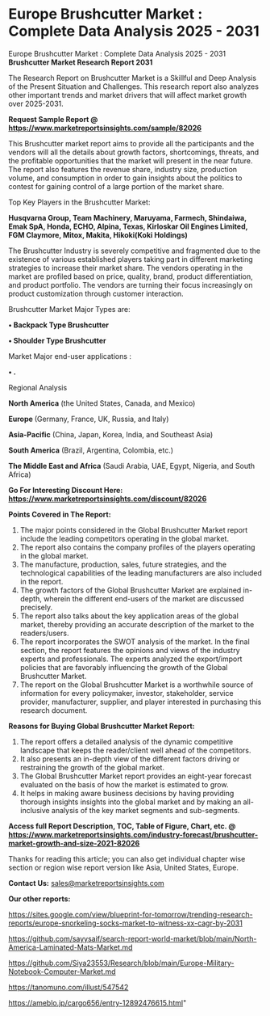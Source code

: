# Europe Brushcutter Market : Complete Data Analysis 2025 - 2031
Europe Brushcutter Market : Complete Data Analysis 2025 - 2031
<strong>Brushcutter Market Research Report 2031</strong>

The Research Report on Brushcutter Market is a Skillful and Deep Analysis of the Present Situation and Challenges. This research report also analyzes other important trends and market drivers that will affect market growth over 2025-2031.

<strong>Request Sample Report @ <a href=https://www.marketreportsinsights.com/sample/82026>https://www.marketreportsinsights.com/sample/82026</a></strong>

This Brushcutter market report aims to provide all the participants and the vendors will all the details about growth factors, shortcomings, threats, and the profitable opportunities that the market will present in the near future. The report also features the revenue share, industry size, production volume, and consumption in order to gain insights about the politics to contest for gaining control of a large portion of the market share.

Top Key Players in the Brushcutter Market:

<strong>Husqvarna Group, Team Machinery, Maruyama, Farmech, Shindaiwa, Emak SpA, Honda, ECHO, Alpina, Texas, Kirloskar Oil Engines Limited, FGM Claymore, Mitox, Makita, Hikoki(Koki Holdings)</strong>

The Brushcutter Industry is severely competitive and fragmented due to the existence of various established players taking part in different marketing strategies to increase their market share. The vendors operating in the market are profiled based on price, quality, brand, product differentiation, and product portfolio. The vendors are turning their focus increasingly on product customization through customer interaction.

Brushcutter Market Major Types are:

<strong>• Backpack Type Brushcutter

• Shoulder Type Brushcutter</strong>

Market Major end-user applications :

<strong>• .</strong>

Regional Analysis

</u><strong><b>North America</b></strong> (the United States, Canada, and Mexico)

<strong><b>Europe </b></strong>(Germany, France, UK, Russia, and Italy)

<strong><b>Asia-Pacific</b></strong> (China, Japan, Korea, India, and Southeast Asia)

<strong><b>South America</b></strong> (Brazil, Argentina, Colombia, etc.)

<strong><b>The Middle East and Africa</b></strong> (Saudi Arabia, UAE, Egypt, Nigeria, and South Africa)

<strong>Go For Interesting Discount Here: <a href=https://www.marketreportsinsights.com/discount/82026>https://www.marketreportsinsights.com/discount/82026</a></strong>

<strong>Points Covered in The Report:</strong>
<ol>
  <li>The major points considered in the Global Brushcutter Market report include the leading competitors operating in the global market.</li>
  <li>The report also contains the company profiles of the players operating in the global market.</li>
  <li>The manufacture, production, sales, future strategies, and the technological capabilities of the leading manufacturers are also included in the report.</li>
  <li>The growth factors of the Global Brushcutter Market are explained in-depth, wherein the different end-users of the market are discussed precisely.</li>
  <li>The report also talks about the key application areas of the global market, thereby providing an accurate description of the market to the readers/users.</li>
  <li>The report incorporates the SWOT analysis of the market. In the final section, the report features the opinions and views of the industry experts and professionals. The experts analyzed the export/import policies that are favorably influencing the growth of the Global Brushcutter Market.</li>
  <li>The report on the Global Brushcutter Market is a worthwhile source of information for every policymaker, investor, stakeholder, service provider, manufacturer, supplier, and player interested in purchasing this research document.</li>
</ol>
<strong>Reasons for Buying Global Brushcutter Market Report:</strong>

<ol>
  <li>The report offers a detailed analysis of the dynamic competitive landscape that keeps the reader/client well ahead of the competitors.</li>
  <li>It also presents an in-depth view of the different factors driving or restraining the growth of the global market.</li>
  <li>The Global Brushcutter Market report provides an eight-year forecast evaluated on the basis of how the market is estimated to grow.</li>
  <li>It helps in making aware business decisions by having providing thorough insights insights into the global market and by making an all-inclusive analysis of the key market segments and sub-segments.</li>
</ol>
<strong>Access full Report Description, TOC, Table of Figure, Chart, etc. @ <a href=https://www.marketreportsinsights.com/industry-forecast/brushcutter-market-growth-and-size-2021-82026>https://www.marketreportsinsights.com/industry-forecast/brushcutter-market-growth-and-size-2021-82026</a></strong>


Thanks for reading this article; you can also get individual chapter wise section or region wise report version like Asia, United States, Europe.

<strong>Contact Us:</strong>
sales@marketreportsinsights.com

<strong>Our other reports:</strong>

<a href=https://sites.google.com/view/blueprint-for-tomorrow/trending-research-reports/europe-snorkeling-socks-market-to-witness-xx-cagr-by-2031>https://sites.google.com/view/blueprint-for-tomorrow/trending-research-reports/europe-snorkeling-socks-market-to-witness-xx-cagr-by-2031</a>

<a href=https://github.com/sayysaif/search-report-world-market/blob/main/North-America-Laminated-Mats-Market.md>https://github.com/sayysaif/search-report-world-market/blob/main/North-America-Laminated-Mats-Market.md</a>

<a href=https://github.com/Siya23553/Research/blob/main/Europe-Military-Notebook-Computer-Market.md>https://github.com/Siya23553/Research/blob/main/Europe-Military-Notebook-Computer-Market.md</a>

<a href=https://tanomuno.com/illust/547542>https://tanomuno.com/illust/547542</a>

<a href=https://ameblo.jp/cargo656/entry-12892476615.html>https://ameblo.jp/cargo656/entry-12892476615.html</a>"
